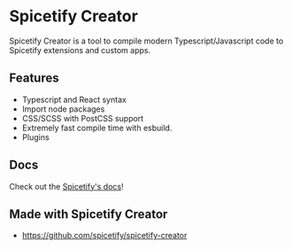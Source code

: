 # Spicetify Creator

Spicetify Creator is a tool to compile modern Typescript/Javascript code to Spicetify extensions and custom apps.

## Features

- Typescript and React syntax
- Import node packages
- CSS/SCSS with PostCSS support
- Extremely fast compile time with esbuild.
- Plugins

## Docs

Check out the [Spicetify's docs](https://spicetify.app/docs/development/spicetify-creator/the-basics)!

## Made with Spicetify Creator

- https://github.com/spicetify/spicetify-creator
